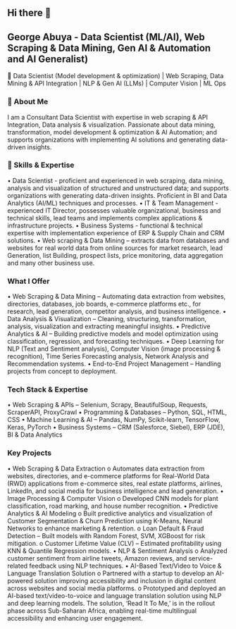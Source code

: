 ## Hi there 👋

## George Abuya - Data Scientist (ML/AI), Web Scraping & Data Mining, Gen AI & Automation and AI Generalist)

🚀 Data Scientist (Model development & optimization) | Web Scraping, Data Mining & API Integration | NLP & Gen AI (LLMs) | Computer Vision | ML Ops

### 🔹 About Me

I am a Consultant Data Scientist with expertise in web scraping & API Integration, Data analysis & visualization. Passionate about data mining, transformation, model development & optimization & AI Automation; and supports organizations with implementing AI solutions and generating data-driven insights.

### 📌 Skills & Expertise

•	Data Scientist - proficient and experienced in web scraping, data mining, analysis and visualization of structured and unstructured data; and supports organizations with generating data-driven insights. Proficient in BI and Data Analytics (AI/ML) techniques and processes.
•	IT & Team Management - experienced IT Director, possesses valuable organizational, business and technical skills, lead teams and implements complex applications & infrastructure projects.
•	Business Systems - functional & technical expertise with implementation experience of ERP & Supply Chain and CRM solutions.
•	Web scraping & Data Mining – extracts data from databases and websites for real world data from online sources for market research, lead Generation, list Building, prospect lists, price monitoring, data aggregation and many other business use.

### What I Offer

•	Web Scraping & Data Mining – Automating data extraction from websites, directories, databases, job boards, e-commerce platforms etc., for research, lead generation, competitor analysis, and business intelligence.
•	Data Analysis & Visualization – Cleaning, structuring, transformation, analysis, visualization and extracting meaningful insights.
•	Predictive Analytics & AI – Building predictive models and model optimization using classification, regression, and forecasting techniques.
•	Deep Learning for NLP (Text and Sentiment analysis), Computer Vision (image processing & recognition), Time Series Forecasting analysis, Network Analysis and Recommendation systems.
•	End-to-End Project Management – Handling projects from concept to deployment.

### Tech Stack & Expertise

•	Web Scraping & APIs – Selenium, Scrapy, BeautifulSoup, Requests, ScraperAPI, ProxyCrawl
•	Programming & Databases – Python, SQL, HTML, CSS 
•	Machine Learning & AI – Pandas, NumPy, Scikit-learn, TensorFlow, Keras, PyTorch
•	Business Systems – CRM (Salesforce, Siebel), ERP (JDE), BI & Data Analytics

### Key Projects

•	Web Scraping & Data Extraction
o	Automates data extraction from websites, directories, and e-commerce platforms for Real-World Data (RWD) applications from e-commerce sites, real estate platforms, airlines, LinkedIn, and social media for business intelligence and lead generation.
•	Image Processing & Computer Vision
o	Developed CNN models for plant classification, road marking, and house number recognition.
•	Predictive Analytics & AI Modeling 
o	Built predictive analytics and visualization of Customer Segmentation & Churn Prediction using K-Means, Neural Networks to enhance marketing & retention.
o	Loan Default & Fraud Detection – Built models with Random Forest, SVM, XGBoost for risk mitigation.
o	Customer Lifetime Value (CLV) – Estimated profitability using KNN & Quantile Regression models.
•	NLP & Sentiment Analysis
o	Analyzed customer sentiment from airline tweets, Amazon reviews, and service-related feedback using NLP techniques.
•	AI-Based Text/Video to Voice & Language Translation Solution
o	Partnered with a startup to develop an AI-powered solution improving accessibility and inclusion in digital content across websites and social media platforms.
o	Prototyped and deployed an AI-based text/video-to-voice and language translation solution using NLP and deep learning models. The solution, ‘Read It To Me,’ is in the rollout phase across Sub-Saharan Africa, enabling real-time multilingual accessibility and enhancing user engagement.


